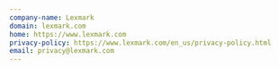 ```yaml
---
company-name: Lexmark
domain: lexmark.com
home: https://www.lexmark.com
privacy-policy: https://www.lexmark.com/en_us/privacy-policy.html
email: privacy@lexmark.com
---
```





